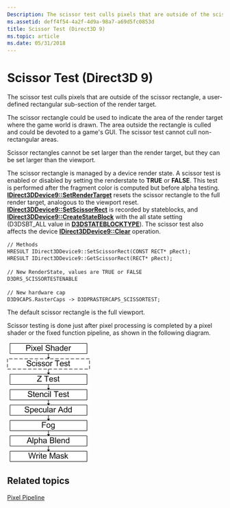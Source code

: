 ```yaml
---
Description: The scissor test culls pixels that are outside of the scissor rectangle, a user-defined rectangular sub-section of the render target.
ms.assetid: deff4f54-4a2f-4d9a-98a7-a69d5fc0853d
title: Scissor Test (Direct3D 9)
ms.topic: article
ms.date: 05/31/2018
---
```


# Scissor Test (Direct3D 9)

The scissor test culls pixels that are outside of the scissor rectangle, a user-defined rectangular sub-section of the render target.

The scissor rectangle could be used to indicate the area of the render target where the game world is drawn. The area outside the rectangle is culled and could be devoted to a game's GUI. The scissor test cannot cull non-rectangular areas.

Scissor rectangles cannot be set larger than the render target, but they can be set larger than the viewport.

The scissor rectangle is managed by a device render state. A scissor test is enabled or disabled by setting the renderstate to **TRUE** or **FALSE**. This test is performed after the fragment color is computed but before alpha testing. [**IDirect3DDevice9::SetRenderTarget**](/windows/desktop/api) resets the scissor rectangle to the full render target, analogous to the viewport reset. [**IDirect3DDevice9::SetScissorRect**](/windows/desktop/api) is recorded by stateblocks, and [**IDirect3DDevice9::CreateStateBlock**](/windows/desktop/api) with the all state setting (D3DSBT\_ALL value in [**D3DSTATEBLOCKTYPE**](https://msdn.microsoft.com/en-us/library/Bb172608(v=VS.85).aspx)). The scissor test also affects the device [**IDirect3DDevice9::Clear**](https://msdn.microsoft.com/library/Bb174352(v=VS.85).aspx) operation.


```
// Methods
HRESULT IDirect3DDevice9::SetScissorRect(CONST RECT* pRect); 
HRESULT IDirect3DDevice9::GetScissorRect(RECT* pRect); 

// New RenderState, values are TRUE or FALSE 
D3DRS_SCISSORTESTENABLE 

// New hardware cap 
D3D9CAPS.RasterCaps -> D3DPRASTERCAPS_SCISSORTEST;
```



The default scissor rectangle is the full viewport.

Scissor testing is done just after pixel processing is completed by a pixel shader or the fixed function pipeline, as shown in the following diagram.

![diagram of when scissor testing is performed relative to other steps](images/scissor-test.png)

## Related topics

<dl> <dt>

[Pixel Pipeline](pixel-pipeline.md)
</dt> </dl>

 

 



